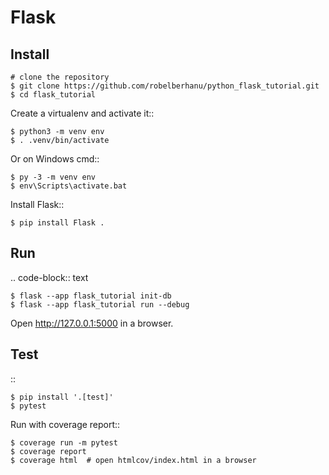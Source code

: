 Flask
======


Install
-------

    # clone the repository
    $ git clone https://github.com/robelberhanu/python_flask_tutorial.git
    $ cd flask_tutorial

Create a virtualenv and activate it::

    $ python3 -m venv env
    $ . .venv/bin/activate

Or on Windows cmd::

    $ py -3 -m venv env
    $ env\Scripts\activate.bat

Install Flask::

    $ pip install Flask .


Run
---

.. code-block:: text

    $ flask --app flask_tutorial init-db
    $ flask --app flask_tutorial run --debug

Open http://127.0.0.1:5000 in a browser.


Test
----

::

    $ pip install '.[test]'
    $ pytest

Run with coverage report::

    $ coverage run -m pytest
    $ coverage report
    $ coverage html  # open htmlcov/index.html in a browser